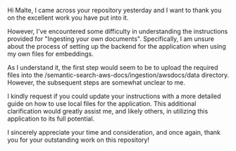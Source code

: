 Hi Malte, I came across your repository yesterday and I want to thank you on the excellent work you have put into it. 

However, I've encountered some difficulty in understanding the instructions provided for "Ingesting your own documents". Specifically, I am unsure about the process of setting up the backend for the application when using my own files for embeddings.

As I understand it, the first step would seem to be to upload the required files into the /semantic-search-aws-docs/ingestion/awsdocs/data directory. However, the subsequent steps are somewhat unclear to me.

I kindly request if you could update your instructions with a more detailed guide on how to use local files for the application. This additional clarification would greatly assist me, and likely others, in utilizing this application to its full potential.

I sincerely appreciate your time and consideration, and once again, thank you for your outstanding work on this repository!
